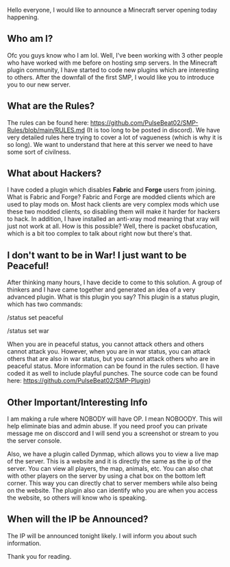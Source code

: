 Hello everyone, I would like to announce a Minecraft server opening today happening.

## **Who am I?**
Ofc you guys know who I am lol. Well, I've been working with 3 other people who have worked with me before
on hosting smp servers. In the Minecraft plugin community, I have started to code new plugins which are
interesting to others. After the downfall of the first SMP, I would like you to introduce you to our new
server. 

## **What are the Rules?**
The rules can be found here: https://github.com/PulseBeat02/SMP-Rules/blob/main/RULES.md (It is too
long to be posted in discord). We have very detailed rules here trying to cover a lot of vagueness 
(which is why it is so long). We want to understand that here at this server we need to have some
sort of civilness.

## **What about Hackers?**
I have coded a plugin which disables **Fabric** and **Forge** users from joining. What is Fabric and Forge?
Fabric and Forge are modded clients which are used to play mods on. Most hack clients are very complex
mods which use these two modded clients, so disabling them will make it harder for hackers to hack. In
addition, I have installed an anti-xray mod meaning that xray will just not work at all. How is this
possible? Well, there is packet obsfucation, which is a bit too complex to talk about right now but
there's that.

## **I don't want to be in War! I just want to be Peaceful!**
After thinking many hours, I have decide to come to this solution. A group of thinkers and I have
came together and generated an idea of a very advanced plugin. What is this plugin you say? This
plugin is a status plugin, which has two commands:

/status set peaceful

/status set war

When you are in peaceful status, you cannot attack others and others cannot attack you. However,
when you are in war status, you can attack others that are also in war status, but you cannot attack
others who are in peaceful status. More information can be found in the rules section.
(I have coded it as well to include playful punches. The source code can be found here: https://github.com/PulseBeat02/SMP-Plugin)

## **Other Important/Interesting Info**
I am making a rule where NOBODY will have OP. I mean NOBOODY. This will help eliminate bias and admin abuse. If you need proof
you can private message me on disccord and I will send you a screenshot or stream to you the server console.

Also, we have a plugin called Dynmap, which allows you to view a live map of the server. This is a website and it is
directly the same as the ip of the server. You can view all players, the map, animals, etc. You can also chat with 
other players on the server by using a chat box on the bottom left corner. This way you can directly chat to 
server members while also being on the website. The plugin also can identify who you are when you access the website,
so others will know who is speaking.

## **When will the IP be Announced?**
The IP will be announced tonight likely. I will inform you about such information. 

Thank you for reading.
